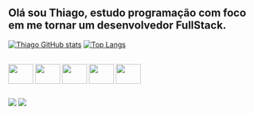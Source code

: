 ## Olá sou Thiago, estudo programação com foco em me tornar um desenvolvedor FullStack.

[![Thiago GitHub stats](https://github-readme-stats.vercel.app/api?username=ThiagoSouzaBraguini&theme=vue-dark&show_icons=true)](https://github.com/ThiagoSouzaBraguini/github-readme-stats)
[![Top Langs](https://github-readme-stats.vercel.app/api/top-langs/?username=ThiagoSouzaBraguini&layout=compact&theme=vue-dark)](https://github.com/ThiagoSouzaBraguini/github-readme-stats)

<div style="display: inline_block"><br>
  <img align="center" height="40" width="50" src="https://cdn.jsdelivr.net/gh/devicons/devicon@latest/icons/java/java-original.svg" />
  <img align="center" height="40" width="50" src="https://cdn.jsdelivr.net/gh/devicons/devicon@latest/icons/html5/html5-original.svg" />
  <img align="center" height="40" width="50" src="https://cdn.jsdelivr.net/gh/devicons/devicon@latest/icons/css3/css3-original.svg" />
  <img align="center" height="40" width="50" src="https://cdn.jsdelivr.net/gh/devicons/devicon@latest/icons/javascript/javascript-original.svg" />
  <img align="center" height="40" width="50" src="https://cdn.jsdelivr.net/gh/devicons/devicon@latest/icons/typescript/typescript-original.svg" />
</div>

##
<div>
  <a href = "mailto:thiagozbraguini@gmail.com"><img src="https://img.shields.io/badge/Gmail-D14836?style=for-the-badge&logo=gmail&logoColor=white" target="_blank"></a>
  <a href="https://www.linkedin.com/in/thiago-souza-389bb61b3/" target="_blank"><img src="https://img.shields.io/badge/-LinkedIn-%230077B5?style=for-the-badge&logo=linkedin&logoColor=white" target="_blank"></a> 
</div>
